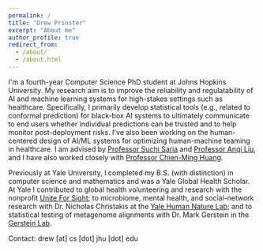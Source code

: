 ```yaml
---
permalink: /
title: "Drew Prinster"
excerpt: "About me"
author_profile: true
redirect_from: 
  - /about/
  - /about.html
---
```

I'm a fourth-year Computer Science PhD student at Johns Hopkins University. My research aim is to improve the reliability and regulatability of AI and machine learning systems for high-stakes settings such as healthcare. Specifically, I primarily develop statistical tools (e.g., related to conformal prediction) for black-box AI systems to ultimately communicate to end users whether individual predictions can be trusted and to help monitor post-deployment risks. I've also been working on the human-centered design of AI/ML systems for optimizing human-machine teaming in healthcare. I am advised by [Professor Suchi Saria](https://suchisaria.jhu.edu/) and [Professor Anqi Liu](https://anqiliu-ai.github.io/), and I have also worked closely with [Professor Chien-Ming Huang](https://www.cs.jhu.edu/~cmhuang/).

Previously at Yale University, I completed my B.S. (with distinction) in computer science and mathematics and was a Yale Global Health Scholar. At Yale I contributed to global health volunteering and research with the nonprofit [Unite For Sight](https://uniteforsight.org/); to microbiome, mental health, and social-network research with Dr. Nicholas Christakis at the [Yale Human Nature Lab](https://humannaturelab.net/); and to statistical testing of metagenome alignments with Dr. Mark Gerstein in the [Gerstein Lab](http://www.gersteinlab.org/).

Contact: drew [at] cs [dot] jhu [dot] edu
